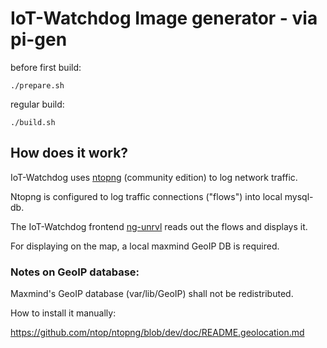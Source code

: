 # IoT-Watchdog Image generator - via pi-gen 

before first build:
```
./prepare.sh
```
regular build:
```
./build.sh
```
## How does it work?

IoT-Watchdog uses [ntopng](https://github.com/ntop/ntopng/blob/dev/doc/README.geolocation.md) (community edition) to log network traffic.

Ntopng is configured to log traffic connections ("flows") into local mysql-db.

The IoT-Watchdog frontend [ng-unrvl](https://github.com/IoT-Watchdog/ng-unrvl) reads out the flows and displays it.

For displaying on the map, a local maxmind GeoIP DB is required.

### Notes on GeoIP database:

Maxmind's GeoIP database (var/lib/GeoIP) shall not be redistributed.

How to install it manually:

https://github.com/ntop/ntopng/blob/dev/doc/README.geolocation.md
